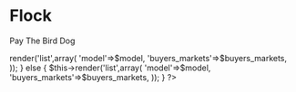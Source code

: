 # Flock
Pay The Bird Dog

<?php

/*
Module - Bring Me Renturly from NYC: 

Files: Pay The Bird Dog Fistfuls of Cash

*MySql - Put The Model in the Controller: is a SELECT statement
*PHP
*HTML: Architecture is MVC
*JavaScript
*CSS
*Ubuntu errors
*/

echo "Match the Urly Bird with Birds of a Feather using the Urly Bird Grade";

//Facebook
if($OKBird)
{
$this->render('list',array(
			'model'=>$model,
			'buyers_markets'=>$buyers_markets,
		));
} else {
$this->render('list',array(
			'model'=>$model,
			'buyers_markets'=>$buyers_markets,
		));

}

?>
